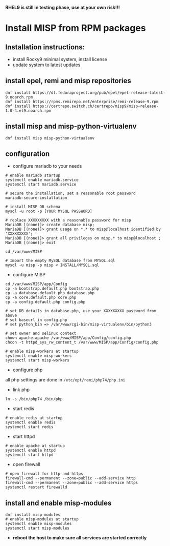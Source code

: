 **RHEL9 is still in testing phase, use at your own risk!!!**

# Install MISP from RPM packages

## Installation instructions:

- install Rocky9 minimal system, install license
- update system to latest updates

## install epel, remi and misp repositories

```
dnf install https://dl.fedoraproject.org/pub/epel/epel-release-latest-9.noarch.rpm
dnf install https://rpms.remirepo.net/enterprise/remi-release-9.rpm
dnf install https://certrepo.switch.ch/certrepo/misp9/misp-release-1.0-4.el9.noarch.rpm
```

## install misp and misp-python-virtualenv
```
dnf install misp misp-python-virtualenv
```

## configuration
- configure mariadb to your needs

```
# enable mariadb startup
systemctl enable mariadb.service
systemctl start mariadb.service

# secure the installation, set a reasonable root password
mariadb-secure-installation

# install MISP DB schema
mysql -u root -p [YOUR MYSQL PASSWORD]

# replace XXXXXXXXX with a reasonable password for misp
MariaDB [(none)]> create database misp;
MariaDB [(none)]> grant usage on *.* to misp@localhost identified by 'XXXXXXXXX';
MariaDB [(none)]> grant all privileges on misp.* to misp@localhost ;
MariaDB [(none)]> exit

cd /var/www/MISP

# Import the empty MySQL database from MYSQL.sql
mysql -u misp -p misp < INSTALL/MYSQL.sql
```

- configure MISP

```
cd /var/www/MISP/app/Config
cp -a bootstrap.default.php bootstrap.php
cp -a database.default.php database.php
cp -a core.default.php core.php
cp -a config.default.php config.php

# set DB details in database.php, use your XXXXXXXXX password from above
# set baseurl in config.php
# set python_bin => /var/www/cgi-bin/misp-virtualenv/bin/python3

# set owner and selinux context
chown apache:apache /var/www/MISP/app/Config/config.php
chcon -t httpd_sys_rw_content_t /var/www/MISP/app/Config/config.php

# enable misp-workers at startup
systemctl enable misp-workers
systemctl start misp-workers
```

- configure php

all php settings are done in ```/etc/opt/remi/php74/php.ini```

- link php
```
ln -s /bin/php74 /bin/php
```

- start redis

```
# enable redis at startup
systemctl enable redis
systemctl start redis
```

- start httpd

```
# enable apache at startup
systemctl enable httpd
systemctl start httpd
```

- open firewall

```
# open firewall for http and https
firewall-cmd --permanent --zone=public --add-service http
firewall-cmd --permanent --zone=public --add-service https
systemctl restart firewalld
```

## install and enable misp-modules
```
dnf install misp-modules
# enable misp-modules at startup
systemctl enable misp-modules
systemctl start misp-modules
```

- **reboot the host to make sure all services are started correctly**

